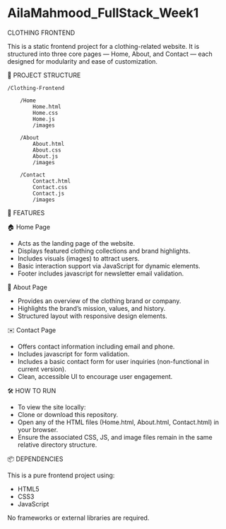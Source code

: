 # AilaMahmood_FullStack_Week1

CLOTHING FRONTEND

This is a static frontend project for a clothing-related website. It is structured into three core pages — Home, About, and Contact — each designed for modularity and ease of customization.

📁 PROJECT STRUCTURE

    /Clothing-Frontend

        /Home
            Home.html
            Home.css
            Home.js
            /images

        /About
            About.html
            About.css
            About.js
            /images

        /Contact
            Contact.html
            Contact.css
            Contact.js
            /images


🚀 FEATURES

🏠 Home Page

- Acts as the landing page of the website.
- Displays featured clothing collections and brand highlights.
- Includes visuals (images) to attract users.
- Basic interaction support via JavaScript for dynamic elements.
- Footer includes javascript for newsletter email validation.

📖 About Page

- Provides an overview of the clothing brand or company.
- Highlights the brand’s mission, values, and history.
- Structured layout with responsive design elements.

✉️ Contact Page

- Offers contact information including email and phone.
- Includes javascript for form validation.
- Includes a basic contact form for user inquiries (non-functional in current version).
- Clean, accessible UI to encourage user engagement.

🛠️ HOW TO RUN

- To view the site locally:
- Clone or download this repository.
- Open any of the HTML files (Home.html, About.html, Contact.html) in your browser.
- Ensure the associated CSS, JS, and image files remain in the same relative directory structure.

📦 DEPENDENCIES

This is a pure frontend project using:
- HTML5
- CSS3
- JavaScript

No frameworks or external libraries are required.